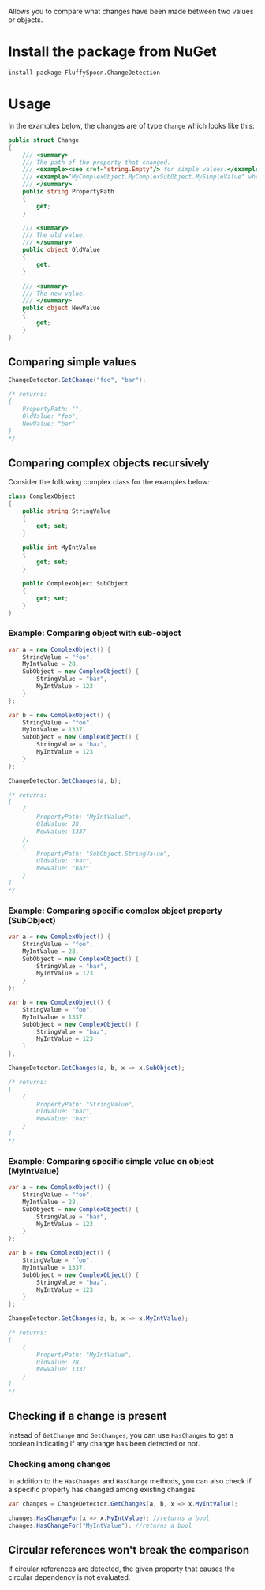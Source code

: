 Allows you to compare what changes have been made between two values or objects.

# Install the package from NuGet
`install-package FluffySpoon.ChangeDetection`

# Usage
In the examples below, the changes are of type `Change` which looks like this:

```csharp
public struct Change
{
    /// <summary>
    /// The path of the property that changed.
    /// <example><see cref="string.Empty"/> for simple values.</example>
    /// <example>"MyComplexObject.MyComplexSubObject.MySimpleValue" when comparing two MyComplexObject instances.</example>
    /// </summary>
    public string PropertyPath
    {
        get;
    }

    /// <summary>
    /// The old value.
    /// </summary>
    public object OldValue
    {
        get; 
    }

    /// <summary>
    /// The new value.
    /// </summary>
    public object NewValue
    {
        get;
    }
}
```

## Comparing simple values
```csharp
ChangeDetector.GetChange("foo", "bar");

/* returns:
{
    PropertyPath: "",
    OldValue: "foo",
    NewValue: "bar"
}
*/
```

## Comparing complex objects recursively
Consider the following complex class for the examples below:

```csharp
class ComplexObject
{
    public string StringValue
    {
        get; set;
    }

    public int MyIntValue
    {
        get; set;
    }

    public ComplexObject SubObject
    {
        get; set;
    }
}
```

### Example: Comparing object with sub-object
```csharp
var a = new ComplexObject() {
    StringValue = "foo",
    MyIntValue = 28,
    SubObject = new ComplexObject() {
        StringValue = "bar",
        MyIntValue = 123
    }
};

var b = new ComplexObject() {
    StringValue = "foo",
    MyIntValue = 1337,
    SubObject = new ComplexObject() {
        StringValue = "baz",
        MyIntValue = 123
    }
};

ChangeDetector.GetChanges(a, b);

/* returns:
[
    {
        PropertyPath: "MyIntValue",
        OldValue: 28,
        NewValue: 1337
    },
    {
        PropertyPath: "SubObject.StringValue",
        OldValue: "bar",
        NewValue: "baz"
    }
]
*/
```

### Example: Comparing specific complex object property (SubObject)
```csharp
var a = new ComplexObject() {
    StringValue = "foo",
    MyIntValue = 28,
    SubObject = new ComplexObject() {
        StringValue = "bar",
        MyIntValue = 123
    }
};

var b = new ComplexObject() {
    StringValue = "foo",
    MyIntValue = 1337,
    SubObject = new ComplexObject() {
        StringValue = "baz",
        MyIntValue = 123
    }
};

ChangeDetector.GetChanges(a, b, x => x.SubObject);

/* returns:
[
    {
        PropertyPath: "StringValue",
        OldValue: "bar",
        NewValue: "baz"
    }
]
*/
```

### Example: Comparing specific simple value on object (MyIntValue)
```csharp
var a = new ComplexObject() {
    StringValue = "foo",
    MyIntValue = 28,
    SubObject = new ComplexObject() {
        StringValue = "bar",
        MyIntValue = 123
    }
};

var b = new ComplexObject() {
    StringValue = "foo",
    MyIntValue = 1337,
    SubObject = new ComplexObject() {
        StringValue = "baz",
        MyIntValue = 123
    }
};

ChangeDetector.GetChanges(a, b, x => x.MyIntValue);

/* returns:
[
    {
        PropertyPath: "MyIntValue",
        OldValue: 28,
        NewValue: 1337
    }
]
*/
```

## Checking if a change is present
Instead of `GetChange` and `GetChanges`, you can use `HasChanges` to get a boolean indicating if any change has been detected or not.

### Checking among changes
In addition to the `HasChanges` and `HasChange` methods, you can also check if a specific property has changed among existing changes.

```csharp
var changes = ChangeDetector.GetChanges(a, b, x => x.MyIntValue);

changes.HasChangeFor(x => x.MyIntValue); //returns a bool
changes.HasChangeFor("MyIntValue"); //returns a bool
```

## Circular references won't break the comparison
If circular references are detected, the given property that causes the circular dependency is not evaluated.